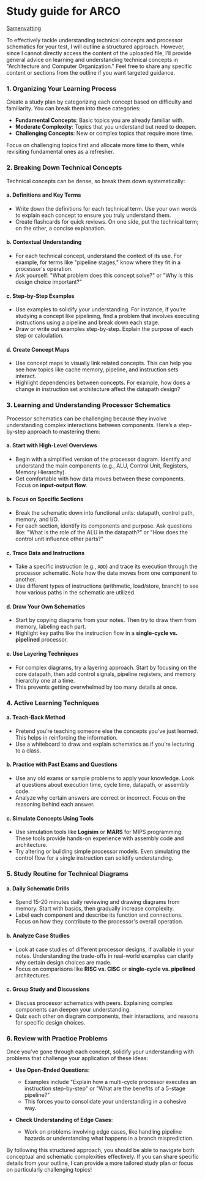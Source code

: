 # Study guide for ARCO
[Samenvatting](/midterm.md) 

To effectively tackle understanding technical concepts and processor schematics for your test, I will outline a structured approach. However, since I cannot directly access the content of the uploaded file, I’ll provide general advice on learning and understanding technical concepts in "Architecture and Computer Organization." Feel free to share any specific content or sections from the outline if you want targeted guidance.

### 1. **Organizing Your Learning Process**
Create a study plan by categorizing each concept based on difficulty and familiarity. You can break them into these categories:
   - **Fundamental Concepts**: Basic topics you are already familiar with.
   - **Moderate Complexity**: Topics that you understand but need to deepen.
   - **Challenging Concepts**: New or complex topics that require more time.

Focus on challenging topics first and allocate more time to them, while revisiting fundamental ones as a refresher.

### 2. **Breaking Down Technical Concepts**
Technical concepts can be dense, so break them down systematically:

#### a. **Definitions and Key Terms**
   - Write down the definitions for each technical term. Use your own words to explain each concept to ensure you truly understand them.
   - Create flashcards for quick reviews. On one side, put the technical term; on the other, a concise explanation.

#### b. **Contextual Understanding**
   - For each technical concept, understand the context of its use. For example, for terms like "pipeline stages," know where they fit in a processor's operation.
   - Ask yourself: "What problem does this concept solve?" or "Why is this design choice important?"

#### c. **Step-by-Step Examples**
   - Use examples to solidify your understanding. For instance, if you’re studying a concept like pipelining, find a problem that involves executing instructions using a pipeline and break down each stage.
   - Draw or write out examples step-by-step. Explain the purpose of each step or calculation.

#### d. **Create Concept Maps**
   - Use concept maps to visually link related concepts. This can help you see how topics like cache memory, pipeline, and instruction sets interact.
   - Highlight dependencies between concepts. For example, how does a change in instruction set architecture affect the datapath design?

### 3. **Learning and Understanding Processor Schematics**
Processor schematics can be challenging because they involve understanding complex interactions between components. Here’s a step-by-step approach to mastering them:

#### a. **Start with High-Level Overviews**
   - Begin with a simplified version of the processor diagram. Identify and understand the main components (e.g., ALU, Control Unit, Registers, Memory Hierarchy).
   - Get comfortable with how data moves between these components. Focus on **input-output flow**.

#### b. **Focus on Specific Sections**
   - Break the schematic down into functional units: datapath, control path, memory, and I/O.
   - For each section, identify its components and purpose. Ask questions like: "What is the role of the ALU in the datapath?" or "How does the control unit influence other parts?"

#### c. **Trace Data and Instructions**
   - Take a specific instruction (e.g., `ADD`) and trace its execution through the processor schematic. Note how the data moves from one component to another.
   - Use different types of instructions (arithmetic, load/store, branch) to see how various paths in the schematic are utilized.

#### d. **Draw Your Own Schematics**
   - Start by copying diagrams from your notes. Then try to draw them from memory, labeling each part.
   - Highlight key paths like the instruction flow in a **single-cycle vs. pipelined** processor.

#### e. **Use Layering Techniques**
   - For complex diagrams, try a layering approach. Start by focusing on the core datapath, then add control signals, pipeline registers, and memory hierarchy one at a time.
   - This prevents getting overwhelmed by too many details at once.

### 4. **Active Learning Techniques**
#### a. **Teach-Back Method**
   - Pretend you’re teaching someone else the concepts you’ve just learned. This helps in reinforcing the information.
   - Use a whiteboard to draw and explain schematics as if you’re lecturing to a class.

#### b. **Practice with Past Exams and Questions**
   - Use any old exams or sample problems to apply your knowledge. Look at questions about execution time, cycle time, datapath, or assembly code.
   - Analyze why certain answers are correct or incorrect. Focus on the reasoning behind each answer.

#### c. **Simulate Concepts Using Tools**
   - Use simulation tools like **Logisim** or **MARS** for MIPS programming. These tools provide hands-on experience with assembly code and architecture.
   - Try altering or building simple processor models. Even simulating the control flow for a single instruction can solidify understanding.

### 5. **Study Routine for Technical Diagrams**
#### a. **Daily Schematic Drills**
   - Spend 15-20 minutes daily reviewing and drawing diagrams from memory. Start with basics, then gradually increase complexity.
   - Label each component and describe its function and connections. Focus on how they contribute to the processor's overall operation.

#### b. **Analyze Case Studies**
   - Look at case studies of different processor designs, if available in your notes. Understanding the trade-offs in real-world examples can clarify why certain design choices are made.
   - Focus on comparisons like **RISC vs. CISC** or **single-cycle vs. pipelined** architectures.

#### c. **Group Study and Discussions**
   - Discuss processor schematics with peers. Explaining complex components can deepen your understanding.
   - Quiz each other on diagram components, their interactions, and reasons for specific design choices.

### 6. **Review with Practice Problems**
Once you’ve gone through each concept, solidify your understanding with problems that challenge your application of these ideas:

- **Use Open-Ended Questions**:
   - Examples include "Explain how a multi-cycle processor executes an instruction step-by-step" or "What are the benefits of a 5-stage pipeline?"
   - This forces you to consolidate your understanding in a cohesive way.

- **Check Understanding of Edge Cases**:
   - Work on problems involving edge cases, like handling pipeline hazards or understanding what happens in a branch misprediction.

By following this structured approach, you should be able to navigate both conceptual and schematic complexities effectively. If you can share specific details from your outline, I can provide a more tailored study plan or focus on particularly challenging topics!